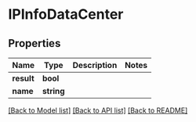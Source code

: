 # IPInfoDataCenter

## Properties
Name | Type | Description | Notes
------------ | ------------- | ------------- | -------------
**result** | **bool** |  | 
**name** | **string** |  | 

[[Back to Model list]](../../README.md#documentation-for-models) [[Back to API list]](../../README.md#documentation-for-api-endpoints) [[Back to README]](../../README.md)

